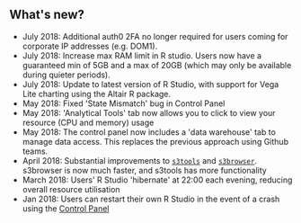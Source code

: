## What's new?

- July 2018: Additional auth0 2FA no longer required for users coming for corporate IP addresses (e.g. DOM1). 
- July 2018: Increase max RAM limit in R studio.  Users now have a guaranteed min of 5GB and a max of 20GB (which may only be available during quieter periods).
- July 2018: Update to latest version of R Studio, with support for Vega Lite charting using the Altair R package.
- May 2018: Fixed 'State Mismatch' bug in Control Panel
- May 2018: 'Analytical Tools' tab now allows you to click to view your resource (CPU and memory) usage
- May 2018: The control panel now includes a 'data warehouse' tab to manage data access.  This replaces the previous approach using Github teams.
- April 2018:  Substantial improvements to [`s3tools`](https://github.com/moj-analytical-services/s3tools) and [`s3browser`](https://github.com/moj-analytical-services/s3browser).  s3browser is now much faster, and s3tools has more functionality
- March 2018:  Users' R Studio 'hibernate' at 22:00 each evening, reducing overall resource utilisation
- Jan 2018:  Users can restart their own R Studio in the event of a crash using the [Control Panel](http://cpanel-master.services.alpha.mojanalytics.xyz/)
